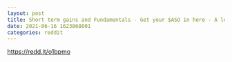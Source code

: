 ```yaml
--- 
layout: post 
title: Short term gains and Fundamentals - Get your $ASO in here - A long term winner primed for an immediate take off 
date: 2021-06-16 1623868001 
categories: reddit 
--- 
```

https://redd.it/o1bpmo